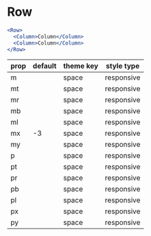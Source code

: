 # Row

```.jsx
<Row>
  <Column>Column</Column>
  <Column>Column</Column>
</Row>
```

prop | default | theme key | style type
---|---|---|---
m |  | space | responsive
mt |  | space | responsive
mr |  | space | responsive
mb |  | space | responsive
ml |  | space | responsive
mx | -3 | space | responsive
my |  | space | responsive
p |  | space | responsive
pt |  | space | responsive
pr |  | space | responsive
pb |  | space | responsive
pl |  | space | responsive
px |  | space | responsive
py |  | space | responsive